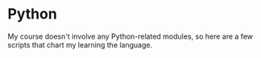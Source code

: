 # Python
My course doesn't involve any Python-related modules, so here are a few scripts that chart my learning the language.
